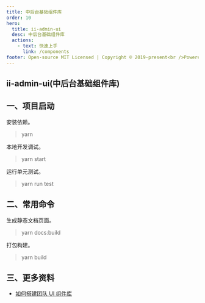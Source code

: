 ```yaml
---
title: 中后台基础组件库
order: 10
hero:
  title: ii-admin-ui
  desc: 中后台基础组件库
  actions:
    - text: 快速上手
      link: /components
footer: Open-source MIT Licensed | Copyright © 2019-present<br />Powered by self
---
```


## ii-admin-ui(中后台基础组件库)

## 一、项目启动

安装依赖。

> yarn

本地开发调试。

> yarn start

运行单元测试。

> yarn run test

## 二、常用命令

生成静态文档页面。

> yarn docs:build

打包构建。

> yarn build

## 三、更多资料

- [如何搭建团队 UI 组件库](https://www.yuque.com/qg0ivw/ky9k8b/rn9whn)
